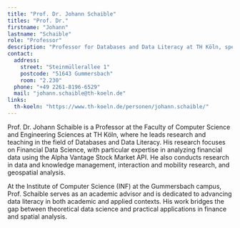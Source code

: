 ```yaml
---
title: "Prof. Dr. Johann Schaible"
titles: "Prof. Dr."
firstname: "Johann"
lastname: "Schaible"
role: "Professor"
description: "Professor for Databases and Data Literacy at TH Köln, specializing in Financial Data Science and Geospatial Analysis"
contact:
  address:
    street: "Steinmüllerallee 1"
    postcode: "51643 Gummersbach"
    room: "2.230"
  phone: "+49 2261-8196-6529"
  mail: "johann.schaible@th-koeln.de"
links:
  th-koeln: "https://www.th-koeln.de/personen/johann.schaible/"
---
```


Prof. Dr. Johann Schaible is a Professor at the Faculty of Computer Science and Engineering Sciences at TH Köln, where he leads research and teaching in the field of Databases and Data Literacy. His research focuses on Financial Data Science, with particular expertise in analyzing financial data using the Alpha Vantage Stock Market API. He also conducts research in data and knowledge management, interaction and mobility research, and geospatial analysis.

At the Institute of Computer Science (INF) at the Gummersbach campus, Prof. Schaible serves as an academic advisor and is dedicated to advancing data literacy in both academic and applied contexts. His work bridges the gap between theoretical data science and practical applications in finance and spatial analysis.

